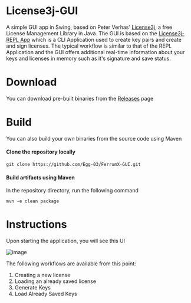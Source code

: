 # License3j-GUI
A simple GUI app in Swing, based on Peter Verhas' [License3j](https://github.com/verhas/License3j), a free License Management Library in Java.
The GUI is based on the [License3j-REPL App](https://github.com/verhas/License3jRepl) which is a CLI Application used to create key pairs and create and sign licenses.
The typical workflow is similar to that of the REPL Application and the GUI offers additional real-time information about your keys and licenses in memory such as it's signature and save status.

# Download
You can download pre-built binaries from the [Releases](https://github.com/Egg-03/License3j-GUI/releases/latest) page

# Build
You can also build your own binaries from the source code using Maven

#### Clone the repository locally
```
git clone https://github.com/Egg-03/FerrumX-GUI.git
```

#### Build artifacts using Maven
In the repository directory, run the following command
```
mvn -e clean package
```

# Instructions
Upon starting the application, you will see this UI

![image](https://github.com/user-attachments/assets/b6bd72a9-9a03-485c-aea4-887c8dc25973)

The following workflows are available from this point:
1) Creating a new license
2) Loading an already saved license
3) Generate Keys
4) Load Already Saved Keys

  
